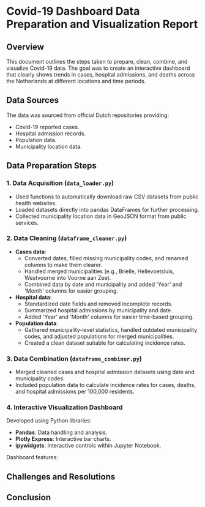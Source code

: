 # Covid-19 Dashboard Data Preparation and Visualization Report

## Overview
This document outlines the steps taken to prepare, clean, combine, and visualize Covid-19 data. The goal was to create an interactive dashboard that clearly shows trends in cases, hospital admissions, and deaths across the Netherlands at different locations and time periods.

## Data Sources
The data was sourced from official Dutch repositories providing:
- Covid-19 reported cases.
- Hospital admission records.
- Population data.
- Municipality location data.

## Data Preparation Steps

### 1. Data Acquisition (`data_loader.py`)
- Used functions to automatically download raw CSV datasets from public health websites.
- Loaded datasets directly into pandas DataFrames for further processing.
- Collected municipality location data in GeoJSON format from public services.

### 2. Data Cleaning (`dataframe_cleaner.py`)
- **Cases data**:
  - Converted dates, filled missing municipality codes, and renamed columns to make them clearer.
  - Handled merged municipalities (e.g., Brielle, Hellevoetsluis, Westvoorne into Voorne aan Zee).
  - Combined data by date and municipality and added 'Year' and 'Month' columns for easier grouping.
- **Hospital data**:
  - Standardized date fields and removed incomplete records.
  - Summarized hospital admissions by municipality and date.
  - Added 'Year' and 'Month' columns for easier time-based grouping.
- **Population data**:
  - Gathered municipality-level statistics, handled outdated municipality codes, and adjusted populations for merged municipalities.
  - Created a clean dataset suitable for calculating incidence rates.

### 3. Data Combination (`dataframe_combiner.py`)
- Merged cleaned cases and hospital admission datasets using date and municipality codes.
- Included population data to calculate incidence rates for cases, deaths, and hospital admissions per 100,000 residents.

### 4. Interactive Visualization Dashboard
Developed using Python libraries:
- **Pandas**: Data handling and analysis.
- **Plotly Express**: Interactive bar charts.
- **ipywidgets**: Interactive controls within Jupyter Notebook.

Dashboard features:


## Challenges and Resolutions

## Conclusion

